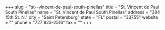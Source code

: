 +++
slug = "st--vincent-de-paul-south-pinellas"
title = "St. Vincent de Paul South Pinellas"
name = "St. Vincent de Paul South Pinellas"
address = "384 15th St. N."
city = "Saint Petersburg"
state = "FL"
postal = "33755"
website = ""
phone = "727 823-2516"
fax = ""
+++
